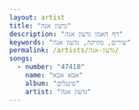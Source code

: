 ```yaml
---
layout: artist
title: "גדעון אנה"
description: "דף האמן גדעון אנה"
keywords: "שירים, מוזיקה, גדעון אנה"
permalink: /artists/גדעון-אנה/
songs:
  - number: "47418"
    name: "אבא אבא"
    album: "סינגלים"
    artist: "גדעון אנה"
---
```

